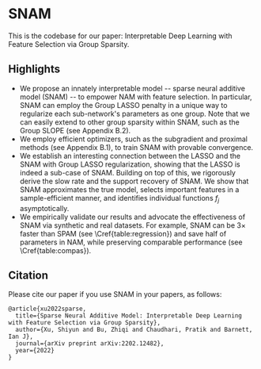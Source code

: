 # SNAM
This is the codebase for our paper: Interpretable Deep Learning with Feature Selection via Group Sparsity.

## Highlights
* We propose an innately interpretable model -- sparse neural additive model (SNAM) -- to empower NAM with feature selection. In particular, SNAM can employ the Group LASSO penalty in a unique way to regularize each sub-network's parameters as one group. Note that we can easily extend to other group sparsity within SNAM, such as the Group SLOPE (see Appendix B.2).
* We employ efficient optimizers, such as the subgradient and proximal methods (see Appendix B.1), to train SNAM with provable convergence.
* We establish an interesting connection between the LASSO and the SNAM with Group LASSO regularization, showing that the LASSO is indeed a sub-case of SNAM. Building on top of this, we rigorously derive the slow rate and the support recovery of SNAM. We show that SNAM approximates the true model, selects important features in a sample-efficient manner, and identifies individual functions $f_j$ asymptotically.
* We empirically validate our results and advocate the effectiveness of SNAM via synthetic and real datasets. For example, SNAM can be $3 \times$ faster than SPAM (see \Cref{table:regression}) and save half of parameters in NAM, while preserving comparable performance (see \Cref{table:compas}).

## Citation
Please cite our paper if you use SNAM in your papers, as follows:
```
@article{xu2022sparse,
  title={Sparse Neural Additive Model: Interpretable Deep Learning with Feature Selection via Group Sparsity},
  author={Xu, Shiyun and Bu, Zhiqi and Chaudhari, Pratik and Barnett, Ian J},
  journal={arXiv preprint arXiv:2202.12482},
  year={2022}
}
```
